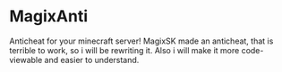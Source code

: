 # MagixAnti
Anticheat for your minecraft server!
MagixSK made an anticheat, that is terrible to work, so i will be rewriting it. Also i will make it more code-viewable and easier to understand.
